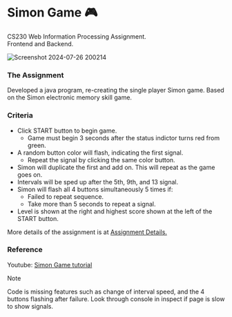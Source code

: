 # Simon Game 🎮
CS230 Web Information Processing Assignment. </br>
Frontend and Backend. 

![Screenshot 2024-07-26 200214](https://github.com/user-attachments/assets/c0c52719-db8b-41fb-aae8-9bde2d89edff)

### The Assignment
Developed a java program, re-creating the single player Simon game. Based on the Simon electronic memory skill game.

### Criteria
- Click START button to begin game.
  - Game must begin 3 seconds after the status indictor turns red from green.
- A random button color will flash, indicating the first signal.
  - Repeat the signal by clicking the same color button.
- Simon will duplicate the first and add on. This will repeat as the game goes on. 
- Intervals will be sped up after the 5th, 9th, and 13 signal.
- Simon will flash all 4 buttons simultaneously 5 times if:
  - Failed to repeat sequence.
  - Take more than 5 seconds to repeat a signal.
- Level is shown at the right and highest score shown at the left of the START button.

More details of the assignment is at [Assignment Details.](https://github.com/khatington/Simon_Game/blob/main/CS230%20-%20Assignment%202.pdf)

### Reference
Youtube: [Simon Game tutorial](https://youtu.be/n_ec3eowFLQ?si=bEuum7ERcN-Ifivw)

> [!NOTE]
> Code is missing features such as change of interval speed, and the 4 buttons flashing after failure. Look through console in inspect if page is slow to show signals.

